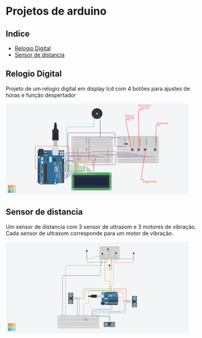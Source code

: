 # Projetos de arduino

## Indice

* [Relogio Digital](#relogio-digital)
* [Sensor de distancia](#sensor-de-distancia)

## Relogio Digital

Projeto de um relogio digital em display lcd com 4 botões para ajustes de horas e função despertador

![](https://github.com/Roalli/Projetos-de-arduino/blob/main/Relogio-Digital/miniatura%20relogio%20%20digital.png)

## Sensor de distancia

Um sensor de distancia com 3 sensor de ultrasom e 3 motores de vibração. Cada sensor de ultrasom corresponde para um motor de vibração.

![](https://github.com/Roalli/Projetos-de-arduino/blob/main/Sensor-de-Distancia/miniatura%20sensor%20de%20distancia.png)
